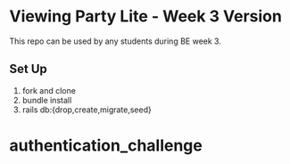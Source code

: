 # Viewing Party Lite - Week 3 Version

This repo can be used by any students during BE week 3.

## Set Up

1. fork and clone
2. bundle install
3. rails db:{drop,create,migrate,seed}


# authentication_challenge
